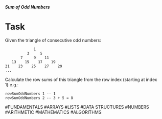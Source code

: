 ***Sum of Odd Numbers***

Task
====
Given the triangle of consecutive odd numbers:

```
             1
          3     5
       7     9    11
   13    15    17    19
21    23    25    27    29
...
```

Calculate the row sums of this triangle from the row index (starting at index 1) e.g.:

```
rowSumOddNumbers 1 -- 1
rowSumOddNumbers 2 -- 3 + 5 = 8
```

#FUNDAMENTALS #ARRAYS #LISTS #DATA STRUCTURES 
#NUMBERS #ARITHMETIC #MATHEMATICS #ALGORITHMS